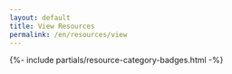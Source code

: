 ```yaml
---
layout: default
title: View Resources
permalink: /en/resources/view
---
```



{%- include partials/resource-category-badges.html -%}


